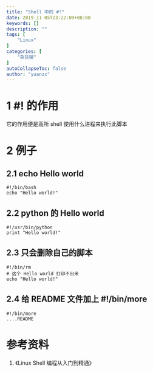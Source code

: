 ```yaml
---
title: "Shell 中的 #!"
date: 2019-11-05T23:22:09+08:00
keywords: []
description: ""
tags: [
    "Linux"
]
categories: [
    "杂货铺"
]
autoCollapseToc: false
author: "yuanzx"
---
```


# 1 #! 的作用

它的作用便是高所 shell 使用什么进程来执行此脚本

# 2 例子

## 2.1 echo Hello world

```shell
#!/bin/bash
echo "Hello world!"
```

## 2.2 python 的 Hello world

```shell
#!/usr/bin/python
print "Hello world!"
```

## 2.3 只会删除自己的脚本

```shell
#!/bin/rm
# 这个 Hello world 打印不出来
echo "Hello world!"
```

## 2.4 给 README 文件加上 #!/bin/more

```shell
#!/bin/more
....README
```

# 参考资料

1. 《Linux Shell 编程从入门到精通》